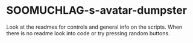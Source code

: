 # SOOMUCHLAG-s-avatar-dumpster

Look at the readmes for controls and general info on the scripts. When there is no readme look into code or try pressing random buttons.
